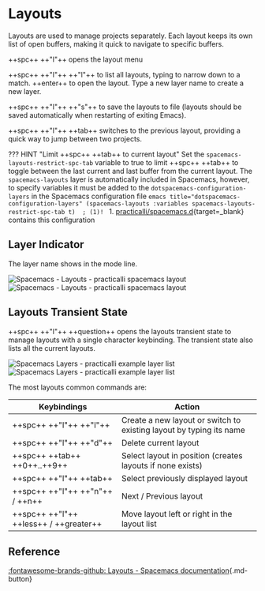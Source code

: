 # Layouts

Layouts are used to manage projects separately. Each layout keeps its own list of open buffers, making it quick to navigate to specific buffers.

++spc++ ++"l"++ opens the layout menu

++spc++ ++"l"++ ++"l"++ to list all layouts, typing to narrow down to a match. ++enter++ to open the layout.  Type a new layer name to create a new layer.

++spc++ ++"l"++ ++"s"++ to save the layouts to file (layouts should be saved automatically when restarting of exiting Emacs).

++spc++ ++"l"++ ++tab++ switches to the previous layout, providing a quick way to jump between two projects. 

??? HINT "Limit ++spc++ ++tab++  to current layout"
    Set the `spacemacs-layouts-restrict-spc-tab` variable to true to limit ++spc++ ++tab++ to toggle between the last current and last buffer from the current layout.  The `spacemacs-layouts` layer is automatically included in Spacemacs, however, to specify variables it must be added to the `dotspacemacs-configuration-layers` in the Spacemacs configuration file
    ```emacs title="dotspacemacs-configuration-layers"
    (spacemacs-layouts :variables spacemacs-layouts-restrict-spc-tab t)  ; (1)!
    ```
    1.  [practicalli/spacemacs.d](https://github.com/practicalli/spacemacs.d){target=_blank} contains this configuration


## Layer Indicator

The layer name shows in the mode line.

![Spacemacs - Layouts - practicalli spacemacs layout](https://github.com/practicalli/graphic-design/blob/live/editors/spacemacs/screenshots/spacemacs-layouts-modeline-light.png?raw=true#only-light)
![Spacemacs - Layouts - practicalli spacemacs layout](https://github.com/practicalli/graphic-design/blob/live/editors/spacemacs/screenshots/spacemacs-layouts-modeline-dark.png?raw=true#only-dark)


## Layouts Transient State

++spc++ ++"l"++ ++question++ opens the layouts transient state to manage layouts with a single character keybinding. The transient state also lists all the current layouts.

![Spacemacs Layers - practicalli example layer list](https://github.com/practicalli/graphic-design/blob/live/editors/spacemacs/screenshots/spacemacs-layouts-transient-state-light.png?raw=true#only-light)
![Spacemacs Layers - practicalli example layer list](https://github.com/practicalli/graphic-design/blob/live/editors/spacemacs/screenshots/spacemacs-layouts-transient-state-dark.png?raw=true#only-dark)

The most layouts common commands are:

| Keybindings                            | Action                                                              |
|----------------------------------------|---------------------------------------------------------------------|
| ++spc++ ++"l"++ ++"l"++                | Create a new layout or switch to existing layout by typing its name |
| ++spc++ ++"l"++ ++"d"++                | Delete current layout                                               |
| ++spc++ ++tab++ ++0++..++9++           | Select layout in position (creates layouts if none exists)          |
| ++spc++ ++"l"++ ++tab++                | Select previously displayed layout                                  |
| ++spc++ ++"l"++ ++"n"++ / ++n++        | Next / Previous layout                                              |
| ++spc++ ++"l"++ ++less++ / ++greater++ | Move layout left or right in the layout list                        |


## Reference

[:fontawesome-brands-github: Layouts - Spacemacs documentation](https://github.com/syl20bnr/spacemacs/blob/develop/doc/DOCUMENTATION.org#layouts-and-workspaces){.md-button}
